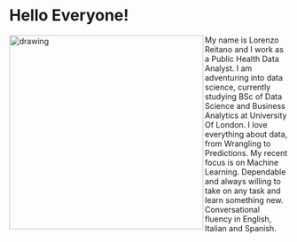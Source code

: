# Hello Everyone!
<img src="https://relor91.github.io/Lorenzo_Portfolio/images/Me%20-%20About.jpg" alt="drawing" width="350" align="left"/><p>My name is Lorenzo Reitano and I work as a Public Health Data Analyst. I am adventuring into data science, currently studying BSc of Data Science and Business Analytics at University Of London. I love everything about data, from Wrangling to Predictions. My recent focus is on Machine Learning. Dependable and always willing to take on any task and learn something new. Conversational fluency in English, Italian and Spanish.</p>
 <br><br><br><br><br><br><br><br><br><br><br>
